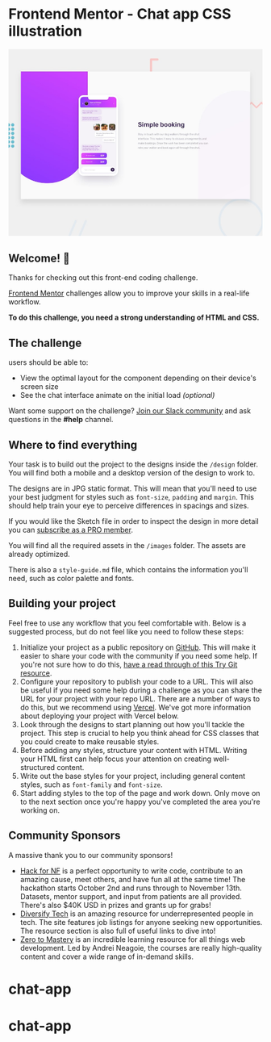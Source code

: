# Frontend Mentor - Chat app CSS illustration

![Design preview for the Chat app CSS illustration coding challenge](./design/desktop-preview.jpg)

## Welcome! 👋

Thanks for checking out this front-end coding challenge.

[Frontend Mentor](https://www.frontendmentor.io) challenges allow you to improve your skills in a real-life workflow.

**To do this challenge, you need a strong understanding of HTML and CSS.**

## The challenge



users should be able to:

- View the optimal layout for the component depending on their device's screen size
- See the chat interface animate on the initial load *(optional)*

Want some support on the challenge? [Join our Slack community](https://www.frontendmentor.io/slack) and ask questions in the **#help** channel.

## Where to find everything

Your task is to build out the project to the designs inside the `/design` folder. You will find both a mobile and a desktop version of the design to work to.

The designs are in JPG static format. This will mean that you'll need to use your best judgment for styles such as `font-size`, `padding` and `margin`. This should help train your eye to perceive differences in spacings and sizes.

If you would like the Sketch file in order to inspect the design in more detail you can [subscribe as a PRO member](https://www.frontendmentor.io/pro).

You will find all the required assets in the `/images` folder. The assets are already optimized.

There is also a `style-guide.md` file, which contains the information you'll need, such as color palette and fonts.

## Building your project

Feel free to use any workflow that you feel comfortable with. Below is a suggested process, but do not feel like you need to follow these steps:

1. Initialize your project as a public repository on [GitHub](https://github.com/). This will make it easier to share your code with the community if you need some help. If you're not sure how to do this, [have a read through of this Try Git resource](https://try.github.io/).
2. Configure your repository to publish your code to a URL. This will also be useful if you need some help during a challenge as you can share the URL for your project with your repo URL. There are a number of ways to do this, but we recommend using [Vercel](https://bit.ly/fem-vercel). We've got more information about deploying your project with Vercel below.
3. Look through the designs to start planning out how you'll tackle the project. This step is crucial to help you think ahead for CSS classes that you could create to make reusable styles.
4. Before adding any styles, structure your content with HTML. Writing your HTML first can help focus your attention on creating well-structured content.
5. Write out the base styles for your project, including general content styles, such as `font-family` and `font-size`.
6. Start adding styles to the top of the page and work down. Only move on to the next section once you're happy you've completed the area you're working on.


## Community Sponsors

A massive thank you to our community sponsors!

- [Hack for NF](https://bit.ly/fem-bemyapp) is a perfect opportunity to write code, contribute to an amazing cause, meet others, and have fun all at the same time! The hackathon starts October 2nd and runs through to November 13th. Datasets, mentor support, and input from patients are all provided. There's also $40K USD in prizes and grants up for grabs!
- [Diversify Tech](https://bit.ly/fem-diversify-tech) is an amazing resource for underrepresented people in tech. The site features job listings for anyone seeking new opportunities. The resource section is also full of useful links to dive into!
- [Zero to Mastery](https://bit.ly/fem-ztm) is an incredible learning resource for all things web development. Led by Andrei Neagoie, the courses are really high-quality content and cover a wide range of in-demand skills.
# chat-app
# chat-app
